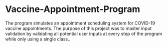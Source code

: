 # Vaccine-Appointment-Program
 The program simulates an appointment scheduling system for COVID-19 vaccine appointments. The purpose of this project was to master input validation by validating all potential user inputs at every step of the program while only using a single class..
